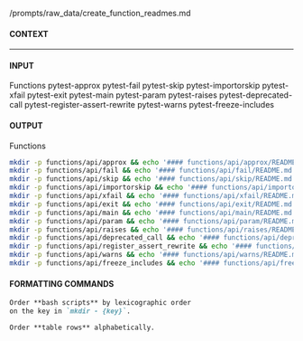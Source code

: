 /prompts/raw_data/create_function_readmes.md

#### CONTEXT

<hr>

#### INPUT

Functions
    pytest-approx
    pytest-fail
    pytest-skip
    pytest-importorskip
    pytest-xfail
    pytest-exit
    pytest-main
    pytest-param
    pytest-raises
    pytest-deprecated-call
    pytest-register-assert-rewrite
    pytest-warns
    pytest-freeze-includes

#### OUTPUT


Functions
```bash
mkdir -p functions/api/approx && echo '#### functions/api/approx/README.md' > functions/api/approx/README.md
mkdir -p functions/api/fail && echo '#### functions/api/fail/README.md' > functions/api/fail/README.md
mkdir -p functions/api/skip && echo '#### functions/api/skip/README.md' > functions/api/skip/README.md
mkdir -p functions/api/importorskip && echo '#### functions/api/importorskip/README.md' > functions/api/importorskip/README.md
mkdir -p functions/api/xfail && echo '#### functions/api/xfail/README.md' > functions/api/xfail/README.md
mkdir -p functions/api/exit && echo '#### functions/api/exit/README.md' > functions/api/exit/README.md
mkdir -p functions/api/main && echo '#### functions/api/main/README.md' > functions/api/main/README.md
mkdir -p functions/api/param && echo '#### functions/api/param/README.md' > functions/api/param/README.md
mkdir -p functions/api/raises && echo '#### functions/api/raises/README.md' > functions/api/raises/README.md
mkdir -p functions/api/deprecated_call && echo '#### functions/api/deprecated_call/README.md' > functions/api/deprecated_call/README.md
mkdir -p functions/api/register_assert_rewrite && echo '#### functions/api/register_assert_rewrite/README.md' > functions/api/register_assert_rewrite/README.md
mkdir -p functions/api/warns && echo '#### functions/api/warns/README.md' > functions/api/warns/README.md
mkdir -p functions/api/freeze_includes && echo '#### functions/api/freeze_includes/README.md' > functions/api/freeze_includes/README.md
```


#### FORMATTING COMMANDS

```markdown
Order **bash scripts** by lexicographic order 
on the key in `mkdir - {key}`.
```
```markdown
Order **table rows** alphabetically.
```